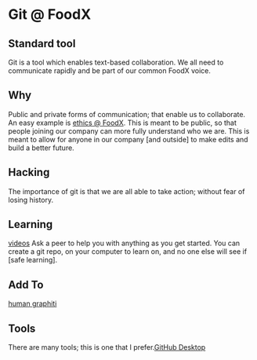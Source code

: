 # Git @ FoodX
## Standard tool
Git is a tool which enables text-based collaboration. We all need to communicate rapidly and be part of our common FoodX voice.

## Why
Public and private forms of communication; that enable us to collaborate. An easy example is [ethics @ FoodX](https://github.com/Food-X-Technologies/ethics). This is meant to be public, so that people joining our company can more fully understand who we are. This is meant to allow for anyone in our company [and outside] to make edits and build a better future.

## Hacking
The importance of git is that we are all able to take action; without fear of losing history.

## Learning
[videos](https://www.gitkraken.com/resources/learn-git)
Ask a peer to help you with anything as you get started. You can create a git repo, on your computer to learn on, and no one else will see if [safe learning].

## Add To
[human graphiti](https://github.com/Food-X-Technologies/git/blob/main/humans.txt)

## Tools
There are many tools; this is one that I prefer.[GitHub Desktop](https://desktop.github.com)